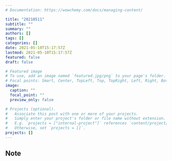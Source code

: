 ```yaml
---
# Documentation: https://wowchemy.com/docs/managing-content/

title: "20210511"
subtitle: ""
summary: ""
authors: []
tags: []
categories: []
date: 2021-05-10T15:17:57Z
lastmod: 2021-05-10T15:17:57Z
featured: false
draft: false

# Featured image
# To use, add an image named `featured.jpg/png` to your page's folder.
# Focal points: Smart, Center, TopLeft, Top, TopRight, Left, Right, BottomLeft, Bottom, BottomRight.
image:
  caption: ""
  focal_point: ""
  preview_only: false

# Projects (optional).
#   Associate this post with one or more of your projects.
#   Simply enter your project's folder or file name without extension.
#   E.g. `projects = ["internal-project"]` references `content/project/deep-learning/index.md`.
#   Otherwise, set `projects = []`.
projects: []
---
```


## Note


